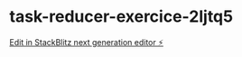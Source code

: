 # task-reducer-exercice-2ljtq5

[Edit in StackBlitz next generation editor ⚡️](https://stackblitz.com/~/github.com/khalil00/task-reducer-exercice-2ljtq5)
